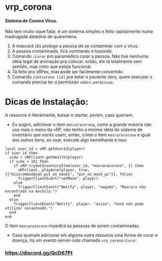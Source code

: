 # vrp_corona
#### Sistema de Corona Vírus.
Não tem muito oque falar, é um sistema simples e feito rapidamente numa madrugada aleatória de quarentena.
1. A mascará `101` protege a pessoa de se contaminar com o vírus.
2. A pessoa contaminada, fica vomitando e tossindo.
3. Comando `/curar` pro paramédico curar a pessoa. Não tive nenhuma idéia legal de animação pra colocar, então, ele tá totalmente sem sentido, mas creio que esteja funcional.
4. Tá feito pra vRPex, mas pode ser facilmente convertido.
5. Comando `/setcorona [id]` pra setar o paciente zero, quem executar o comando precisa ter a permissão `admin.permissao`. 
# Dicas de Instalação:
A resource é literalmente, baixar e startar, porém, caso queiram:

* Eu sugiro, adicionar o item `mascaracorona`, como a grande maioria não usa mais o menu da vRP, não tenho a mínima idéia do sistema de inventário que vocês usam, então, criem o item `mascaracorona` e igual aos outros itens, ao usar, execute algo semelhante a isso: 
```
local user_id = vRP.getUserId(player)
if user_id then
  vida = vRPclient.getHealth(player)
  if vida > 101 then
    if vRP.tryGetInventoryItem(user_id, "mascaracorona", 1) then
      vRPclient._playAnim(player, true, {{"misscommon@van_put_on_masks", "put_on_mask_ps"}}, false)
      TriggerClientEvent("setMask", player)
    else
      TriggerClientEvent("Notify", player, "negado", "Mascara não encontrada na mochila.")
    end
  else
    TriggerClientEvent("Notify", player, "aviso", "Você não pode utilizar nocauteado.")
  end
end
```
O item `mascaracorona` impedirá as pessoas de serem contaminadas. 

* Caso queiram adicionar em alguma outra resource uma forma de curar a doença, há um evento server-side chamado `vrp_corona:Curar`.

### https://discord.gg/QcD67Pt

